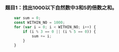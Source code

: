 ### 题目1：找出1000以下自然数中3和5的倍数之和。

```javascript
    var sum = 0;
    const WITHIN_NO = 1000;
    for (var i = 0; i < WITHIN_NO; i++) {
        if (i % 3 == 0 || (i % 5 == 0)) {
            sum += i;
        }
    }
```
